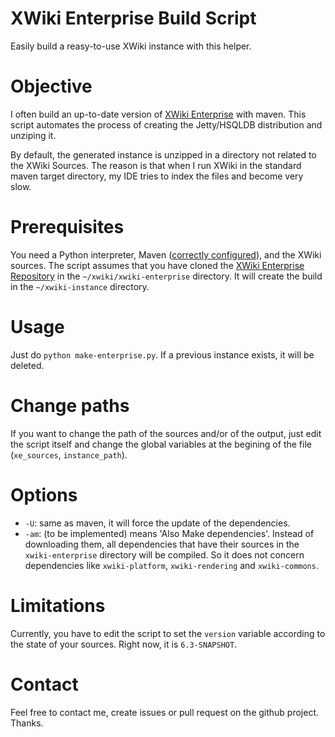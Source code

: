 XWiki Enterprise Build Script
==================

Easily build a reasy-to-use XWiki instance with this helper.

Objective
===
I often build an up-to-date version of [XWiki Enterprise](http://enterprise.xwiki.org/xwiki/bin/view/Main/WebHome) with maven. This script automates the process of creating the Jetty/HSQLDB distribution and unziping it.

By default, the generated instance is unzipped in a directory not related to the XWiki Sources. The reason is that when I run XWiki in the standard maven target directory, my IDE tries to index the files and become very slow.

Prerequisites
===
You need a Python interpreter, Maven ([correctly configured](http://dev.xwiki.org/xwiki/bin/view/Community/Building)), and the XWiki sources. The script assumes that you have cloned the [XWiki Enterprise Repository](https://github.com/xwiki/xwiki-enterprise) in the `~/xwiki/xwiki-enterprise` directory. It will create the build in the `~/xwiki-instance` directory.

Usage
===
Just do `python make-enterprise.py`.
If a previous instance exists, it will be deleted.

Change paths
===
If you want to change the path of the sources and/or of the output, just edit the script itself and change the global variables at the begining of the file (`xe_sources`, `instance_path`).

Options
===
* `-U`: same as maven, it will force the update of the dependencies.
* `-am`: (to be implemented) means 'Also Make dependencies'. Instead of downloading them, all dependencies that have their sources in the `xwiki-enterprise` directory will be compiled. So it does not concern dependencies like `xwiki-platform`, `xwiki-rendering` and `xwiki-commons`.

Limitations
===
Currently, you have to edit the script to set the `version` variable according to the state of your sources. Right now, it is `6.3-SNAPSHOT`.

Contact
===
Feel free to contact me, create issues or pull request on the github project. Thanks.
